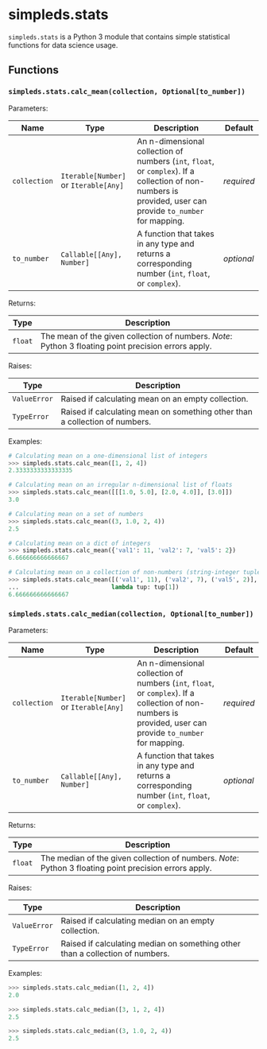 # simpleds.stats

`simpleds.stats` is a Python 3 module that contains simple statistical 
functions for data science usage.

## Functions

### `simpleds.stats.calc_mean(collection, Optional[to_number])`
Parameters:

| Name | Type | Description | Default |
| ---- | ---- | ----------- | ------- |
| `collection` | `Iterable[Number]` or `Iterable[Any]` | An n-dimensional collection of numbers (`int`, `float`, or `complex`). If a collection of non-numbers is provided, user can provide `to_number` for mapping. | *required* |
| `to_number` | `Callable[[Any], Number]` | A function that takes in any type and returns a corresponding number (`int`, `float`, or `complex`). | *optional* |

Returns:

| Type | Description |
| ---- | ----------- | 
| `float` | The mean of the given collection of numbers. *Note*: Python 3 floating point precision errors apply. |

Raises:

| Type | Description |
| ---- | ----------- |
| `ValueError` | Raised if calculating mean on an empty collection. |
| `TypeError` | Raised if calculating mean on something other than a collection of numbers. |

Examples:

```python
# Calculating mean on a one-dimensional list of integers
>>> simpleds.stats.calc_mean([1, 2, 4])
2.3333333333333335
```
```python
# Calculating mean on an irregular n-dimensional list of floats
>>> simpleds.stats.calc_mean([[[1.0, 5.0], [2.0, 4.0]], [3.0]])
3.0
```
```python
# Calculating mean on a set of numbers
>>> simpleds.stats.calc_mean((3, 1.0, 2, 4))
2.5
```
```python
# Calculating mean on a dict of integers
>>> simpleds.stats.calc_mean({'val1': 11, 'val2': 7, 'val5': 2})
6.666666666666667
```
```python
# Calculating mean on a collection of non-numbers (string-integer tuples)
>>> simpleds.stats.calc_mean([('val1', 11), ('val2', 7), ('val5', 2)],
...                          lambda tup: tup[1])
6.666666666666667
```

### `simpleds.stats.calc_median(collection, Optional[to_number])`

Parameters:

| Name | Type | Description | Default |
| ---- | ---- | ----------- | ------- |
| `collection` | `Iterable[Number]` or `Iterable[Any]` | An n-dimensional collection of numbers (`int`, `float`, or `complex`). If a collection of non-numbers is provided, user can provide `to_number` for mapping. | *required* |
| `to_number` | `Callable[[Any], Number]` | A function that takes in any type and returns a corresponding number (`int`, `float`, or `complex`). | *optional* |

Returns:

| Type | Description |
| ---- | ----------- | 
| `float` | The median of the given collection of numbers. *Note*: Python 3 floating point precision errors apply. |

Raises:

| Type | Description |
| ---- | ----------- |
| `ValueError` | Raised if calculating median on an empty collection. |
| `TypeError` | Raised if calculating median on something other than a collection of numbers. |

Examples:

```python
>>> simpleds.stats.calc_median([1, 2, 4])
2.0
```
```python
>>> simpleds.stats.calc_median([3, 1, 2, 4])
2.5
```
```python
>>> simpleds.stats.calc_median((3, 1.0, 2, 4))
2.5
```
